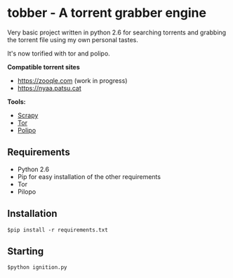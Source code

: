 # tobber - A torrent grabber engine

Very basic project written in python 2.6 for searching torrents and grabbing the torrent file using my own personal tastes.

It's now torified with tor and polipo.

<b>Compatible torrent sites</b>
- https://zooqle.com (work in progress)
- https://nyaa.patsu.cat

<b>Tools:</b>
- [Scrapy](https://scrapy.org/)
- [Tor](https://www.torproject.org/)
- [Polipo](https://wiki.archlinux.org/index.php/Polipo)

## Requirements
- Python 2.6
- Pip for easy installation of the other requirements
- Tor
- Pilopo

## Installation

`$pip install -r requirements.txt`

## Starting

`$python ignition.py`
